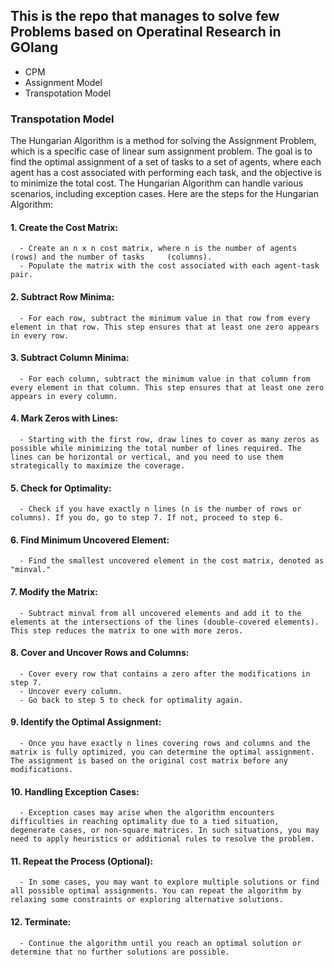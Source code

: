 ## This is the repo that manages to solve few Problems based on Operatinal Research in GOlang 
   - CPM 
   - Assignment Model 
   - Transpotation Model 


### Transpotation Model
   The Hungarian Algorithm is a method for solving the Assignment Problem, which is a specific case of linear sum assignment problem. The goal is to find the optimal assignment of a set of tasks to a set of agents, where each agent has a cost associated with performing each task, and the objective is to minimize the total cost. The Hungarian Algorithm can handle various scenarios, including exception cases. Here are the steps for the Hungarian Algorithm:

   #### 1. Create the Cost Matrix:
      - Create an n x n cost matrix, where n is the number of agents (rows) and the number of tasks     (columns).
      - Populate the matrix with the cost associated with each agent-task pair.

   #### 2. Subtract Row Minima:
      - For each row, subtract the minimum value in that row from every element in that row. This step ensures that at least one zero appears in every row.

   #### 3. Subtract Column Minima:
      - For each column, subtract the minimum value in that column from every element in that column. This step ensures that at least one zero appears in every column.

   #### 4. Mark Zeros with Lines:
      - Starting with the first row, draw lines to cover as many zeros as possible while minimizing the total number of lines required. The lines can be horizontal or vertical, and you need to use them strategically to maximize the coverage.

   #### 5. Check for Optimality:
      - Check if you have exactly n lines (n is the number of rows or columns). If you do, go to step 7. If not, proceed to step 6.

   #### 6. Find Minimum Uncovered Element:
      - Find the smallest uncovered element in the cost matrix, denoted as "minval."

   #### 7. Modify the Matrix:
      - Subtract minval from all uncovered elements and add it to the elements at the intersections of the lines (double-covered elements). This step reduces the matrix to one with more zeros.

   #### 8. Cover and Uncover Rows and Columns:
      - Cover every row that contains a zero after the modifications in step 7.
      - Uncover every column.
      - Go back to step 5 to check for optimality again.

   #### 9. Identify the Optimal Assignment:
      - Once you have exactly n lines covering rows and columns and the matrix is fully optimized, you can determine the optimal assignment. The assignment is based on the original cost matrix before any modifications.

   #### 10. Handling Exception Cases:
      - Exception cases may arise when the algorithm encounters difficulties in reaching optimality due to a tied situation, degenerate cases, or non-square matrices. In such situations, you may need to apply heuristics or additional rules to resolve the problem.

   #### 11. Repeat the Process (Optional):
      - In some cases, you may want to explore multiple solutions or find all possible optimal assignments. You can repeat the algorithm by relaxing some constraints or exploring alternative solutions.

   #### 12. Terminate:
      - Continue the algorithm until you reach an optimal solution or determine that no further solutions are possible.
